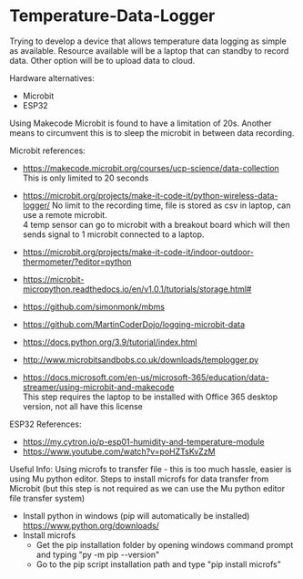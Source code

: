 # Temperature-Data-Logger

Trying to develop a device that allows temperature data logging as simple as available.
Resource available will be a laptop that can standby to record data.
Other option will be to upload data to cloud.

Hardware alternatives:
- Microbit
- ESP32


Using Makecode Microbit is found to have a limitation of 20s. Another means to circumvent this is to sleep the microbit in between data recording.

Microbit references:
- https://makecode.microbit.org/courses/ucp-science/data-collection  
  This is only limited to 20 seconds
- https://microbit.org/projects/make-it-code-it/python-wireless-data-logger/
  No limit to the recording time, file is stored as csv in laptop, can use a remote microbit.  
  4 temp sensor can go to microbit with a breakout board which will then sends signal to 1 microbit connected to a laptop.
- https://microbit.org/projects/make-it-code-it/indoor-outdoor-thermometer/?editor=python
- https://microbit-micropython.readthedocs.io/en/v1.0.1/tutorials/storage.html#
  
- https://github.com/simonmonk/mbms
- https://github.com/MartinCoderDojo/logging-microbit-data
- https://docs.python.org/3.9/tutorial/index.html
- http://www.microbitsandbobs.co.uk/downloads/templogger.py
  
- https://docs.microsoft.com/en-us/microsoft-365/education/data-streamer/using-microbit-and-makecode  
  This step requires the laptop to be installed with Office 365 desktop version, not all have this license

ESP32 References:
- https://my.cytron.io/p-esp01-humidity-and-temperature-module
- https://www.youtube.com/watch?v=poHZTsKvZzM


Useful Info:
Using microfs to transfer file - this is too much hassle, easier is using Mu python editor.
  Steps to install microfs for data transfer from Microbit (but this step is not required as we can use the Mu python editor file transfer system)
  - Install python in windows (pip will automatically be installed) https://www.python.org/downloads/
  - Install microfs
    - Get the pip installation folder by opening windows command prompt and typing "py -m pip --version"
    - Go to the pip script installation path and type "pip install microfs"

